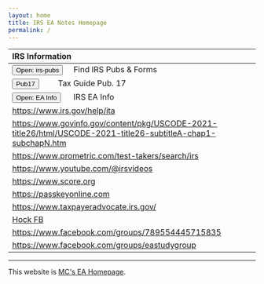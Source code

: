```yaml
---
layout: home
title: IRS EA Notes Homepage
permalink: /
---
```


<script>
function button1() { window.open("https://www.irs.gov/tax-professionals/enrolled-agents"); }
function button2() { window.open("https://www.irs.gov/forms-pubs"); }
function button5() { window.open("https://www.irs.gov/pub/irs-pdf/p17.pdf"); }
</script>

| **IRS Information** |
|:-|
| <button onclick="button2()">Open: irs-pubs</button> &nbsp;&nbsp;&nbsp; Find IRS Pubs & Forms|
| <button onclick="button5()">Pub17</button> &nbsp;&nbsp;&nbsp;&nbsp;&nbsp;&nbsp;&nbsp;&nbsp;Tax Guide Pub. 17 |
| <button onclick="button1()">Open: EA Info</button> &nbsp;&nbsp;&nbsp;&nbsp;&nbsp;IRS EA Info |
| https://www.irs.gov/help/ita |
| https://www.govinfo.gov/content/pkg/USCODE-2021-title26/html/USCODE-2021-title26-subtitleA-chap1-subchapN.htm |
|https://www.prometric.com/test-takers/search/irs |
|https://www.youtube.com/@irsvideos |
|https://www.score.org |
| https://passkeyonline.com |
| https://www.taxpayeradvocate.irs.gov/ |
| [Hock FB](https://www.facebook.com/groups/789554445715835/user/100064721014975/) |
| https://www.facebook.com/groups/789554445715835 |
|https://www.facebook.com/groups/eastudygroup |

---

This website is [MC's EA Homepage](https://mcc-us.github.io/ea/).